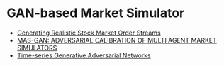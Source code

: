 # GAN-based Market Simulator
- [Generating Realistic Stock Market Order Streams](https://github.com/ai-gamer/fintech-literature/blob/main/rlt/MS/GBMS/GR/README.md)
- [MAS-GAN: ADVERSARIAL CALIBRATION OF MULTI AGENT MARKET SIMULATORS](https://github.com/ai-gamer/fintech-literature/blob/main/rlt/MS/GBMS/MAS-GAN/README.md)
- [Time-series Generative Adversarial Networks](https://github.com/ai-gamer/fintech-literature/blob/main/rlt/MS/GBMS/TG/README.md)